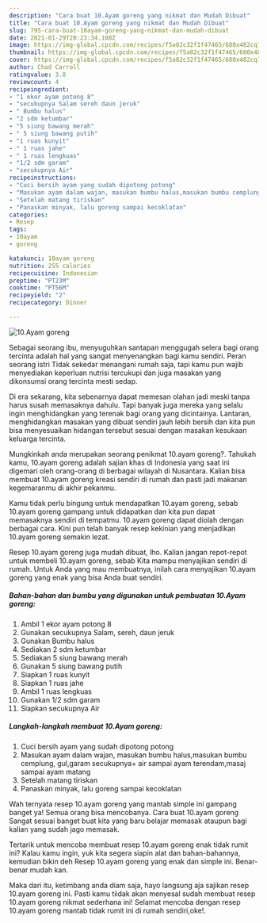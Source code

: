 ```yaml
---
description: "Cara buat 10.Ayam goreng yang nikmat dan Mudah Dibuat"
title: "Cara buat 10.Ayam goreng yang nikmat dan Mudah Dibuat"
slug: 795-cara-buat-10ayam-goreng-yang-nikmat-dan-mudah-dibuat
date: 2021-01-29T20:23:34.108Z
image: https://img-global.cpcdn.com/recipes/f5a82c32f1f47465/680x482cq70/10ayam-goreng-foto-resep-utama.jpg
thumbnail: https://img-global.cpcdn.com/recipes/f5a82c32f1f47465/680x482cq70/10ayam-goreng-foto-resep-utama.jpg
cover: https://img-global.cpcdn.com/recipes/f5a82c32f1f47465/680x482cq70/10ayam-goreng-foto-resep-utama.jpg
author: Chad Carroll
ratingvalue: 3.8
reviewcount: 4
recipeingredient:
- "1 ekor ayam potong 8"
- "secukupnya Salam sereh daun jeruk"
- " Bumbu halus"
- "2 sdm ketumbar"
- "5 siung bawang merah"
- " 5 siung bawang putih"
- "1 ruas kunyit"
- " 1 ruas jahe"
- " 1 ruas lengkuas"
- "1/2 sdm garam"
- "secukupnya Air"
recipeinstructions:
- "Cuci bersih ayam yang sudah dipotong potong"
- "Masukan ayam dalam wajan, masukan bumbu halus,masukan bumbu cemplung, gul,garam secukupnya+ air sampai ayam terendam,masaj sampai ayam matang"
- "Setelah matang tiriskan"
- "Panaskan minyak, lalu goreng sampai kecoklatan"
categories:
- Resep
tags:
- 10ayam
- goreng

katakunci: 10ayam goreng 
nutrition: 255 calories
recipecuisine: Indonesian
preptime: "PT23M"
cooktime: "PT56M"
recipeyield: "2"
recipecategory: Dinner

---
```



![10.Ayam goreng](https://img-global.cpcdn.com/recipes/f5a82c32f1f47465/680x482cq70/10ayam-goreng-foto-resep-utama.jpg)

Sebagai seorang ibu, menyuguhkan santapan menggugah selera bagi orang tercinta adalah hal yang sangat menyenangkan bagi kamu sendiri. Peran seorang istri Tidak sekedar menangani rumah saja, tapi kamu pun wajib menyediakan keperluan nutrisi tercukupi dan juga masakan yang dikonsumsi orang tercinta mesti sedap.

Di era  sekarang, kita sebenarnya dapat memesan olahan jadi meski tanpa harus susah memasaknya dahulu. Tapi banyak juga mereka yang selalu ingin menghidangkan yang terenak bagi orang yang dicintainya. Lantaran, menghidangkan masakan yang dibuat sendiri jauh lebih bersih dan kita pun bisa menyesuaikan hidangan tersebut sesuai dengan masakan kesukaan keluarga tercinta. 



Mungkinkah anda merupakan seorang penikmat 10.ayam goreng?. Tahukah kamu, 10.ayam goreng adalah sajian khas di Indonesia yang saat ini digemari oleh orang-orang di berbagai wilayah di Nusantara. Kalian bisa membuat 10.ayam goreng kreasi sendiri di rumah dan pasti jadi makanan kegemaranmu di akhir pekanmu.

Kamu tidak perlu bingung untuk mendapatkan 10.ayam goreng, sebab 10.ayam goreng gampang untuk didapatkan dan kita pun dapat memasaknya sendiri di tempatmu. 10.ayam goreng dapat diolah dengan berbagai cara. Kini pun telah banyak resep kekinian yang menjadikan 10.ayam goreng semakin lezat.

Resep 10.ayam goreng juga mudah dibuat, lho. Kalian jangan repot-repot untuk membeli 10.ayam goreng, sebab Kita mampu menyajikan sendiri di rumah. Untuk Anda yang mau membuatnya, inilah cara menyajikan 10.ayam goreng yang enak yang bisa Anda buat sendiri.

<!--inarticleads1-->

##### Bahan-bahan dan bumbu yang digunakan untuk pembuatan 10.Ayam goreng:

1. Ambil 1 ekor ayam potong 8
1. Gunakan secukupnya Salam, sereh, daun jeruk
1. Gunakan  Bumbu halus
1. Sediakan 2 sdm ketumbar
1. Sediakan 5 siung bawang merah
1. Gunakan  5 siung bawang putih
1. Siapkan 1 ruas kunyit
1. Siapkan  1 ruas jahe
1. Ambil  1 ruas lengkuas
1. Gunakan 1/2 sdm garam
1. Siapkan secukupnya Air




<!--inarticleads2-->

##### Langkah-langkah membuat 10.Ayam goreng:

1. Cuci bersih ayam yang sudah dipotong potong
1. Masukan ayam dalam wajan, masukan bumbu halus,masukan bumbu cemplung, gul,garam secukupnya+ air sampai ayam terendam,masaj sampai ayam matang
1. Setelah matang tiriskan
1. Panaskan minyak, lalu goreng sampai kecoklatan




Wah ternyata resep 10.ayam goreng yang mantab simple ini gampang banget ya! Semua orang bisa mencobanya. Cara buat 10.ayam goreng Sangat sesuai banget buat kita yang baru belajar memasak ataupun bagi kalian yang sudah jago memasak.

Tertarik untuk mencoba membuat resep 10.ayam goreng enak tidak rumit ini? Kalau kamu ingin, yuk kita segera siapin alat dan bahan-bahannya, kemudian bikin deh Resep 10.ayam goreng yang enak dan simple ini. Benar-benar mudah kan. 

Maka dari itu, ketimbang anda diam saja, hayo langsung aja sajikan resep 10.ayam goreng ini. Pasti kamu tiidak akan menyesal sudah membuat resep 10.ayam goreng nikmat sederhana ini! Selamat mencoba dengan resep 10.ayam goreng mantab tidak rumit ini di rumah sendiri,oke!.

